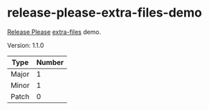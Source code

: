 # release-please-extra-files-demo

[Release Please](https://github.com/google-github-actions/release-please-action#adding-additional-files) [extra-files](https://github.com/googleapis/release-please/blob/main/docs/customizing.md#updating-arbitrary-files) demo.

Version: 1.1.0 <!-- x-release-please-version -->

| Type  | Number                            |
| ----- | --------------------------------- |
| Major | 1 <!-- x-release-please-major --> |
| Minor | 1 <!-- x-release-please-minor --> |
| Patch | 0 <!-- x-release-please-patch --> |
